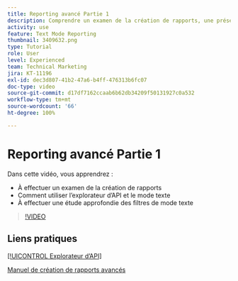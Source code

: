 ```yaml
---
title: Reporting avancé Partie 1
description: Comprendre un examen de la création de rapports, une présentation de l’[!UICONTROL explorateur d’API] et du mode texte, ainsi qu’une étude approfondie des filtres en mode texte.
activity: use
feature: Text Mode Reporting
thumbnail: 3409632.png
type: Tutorial
role: User
level: Experienced
team: Technical Marketing
jira: KT-11196
exl-id: dec3d807-41b2-47a6-b4ff-476313b6fc07
doc-type: video
source-git-commit: d17df7162ccaab6b62db34209f50131927c0a532
workflow-type: tm+mt
source-wordcount: '66'
ht-degree: 100%

---
```


# Reporting avancé Partie 1

Dans cette vidéo, vous apprendrez :

* À effectuer un examen de la création de rapports
* Comment utiliser l’explorateur d’API et le mode texte
* À effectuer une étude approfondie des filtres de mode texte

>[!VIDEO](https://video.tv.adobe.com/v/3409632/?quality=12&learn=on&enablevpops)

## Liens pratiques

[[!UICONTROL Explorateur d’API]](https://developer.adobe.com/workfront/api-explorer/)

[Manuel de création de rapports avancés](/help/assets/advanced-reporting-manual.pdf)
